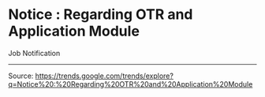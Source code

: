 # Notice : Regarding OTR and Application Module

Job Notification

---

Source: https://trends.google.com/trends/explore?q=Notice%20:%20Regarding%20OTR%20and%20Application%20Module
